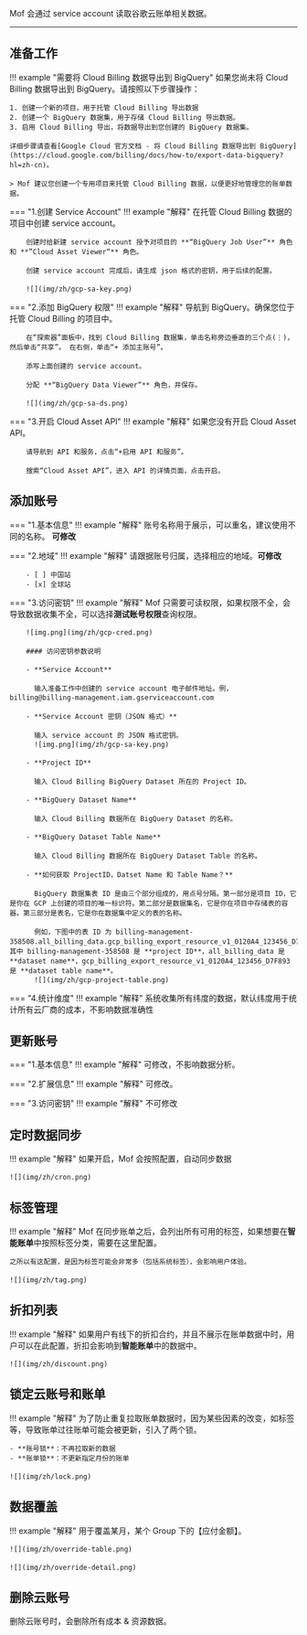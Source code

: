 Mof 会通过 service account 读取谷歌云账单相关数据。

---

## 准备工作
!!! example "需要将 Cloud Billing 数据导出到 BigQuery"
    如果您尚未将 Cloud Billing 数据导出到 BigQuery。请按照以下步骤操作：
    
    1. 创建一个新的项目，用于托管 Cloud Billing 导出数据
    2. 创建一个 BigQuery 数据集，用于存储 Cloud Billing 导出数据。
    3. 启用 Cloud Billing 导出，将数据导出到您创建的 BigQuery 数据集。

    详细步骤请查看[Google Cloud 官方文档 - 将 Cloud Billing 数据导出到 BigQuery](https://cloud.google.com/billing/docs/how-to/export-data-bigquery?hl=zh-cn)。

    > Mof 建议您创建一个专用项目来托管 Cloud Billing 数据，以便更好地管理您的账单数据。

=== "1.创建 Service Account"
    !!! example "解释"
        在托管 Cloud Billing 数据的项目中创建 service account。
  
        创建时给新建 service account 授予对项目的 **“BigQuery Job User”** 角色和 **”Cloud Asset Viewer“** 角色。

        创建 service account 完成后，请生成 json 格式的密钥，用于后续的配置。

        ![](img/zh/gcp-sa-key.png)

=== "2.添加 BigQuery 权限"
    !!! example "解释"
        导航到 BigQuery。确保您位于托管 Cloud Billing 的项目中。

        在“探索器”面板中，找到 Cloud Billing 数据集，单击名称旁边垂直的三个点(⋮)，然后单击“共享”。 在右侧，单击“+ 添加主账号”。 
        
        添写上面创建的 service account。 

        分配 **“BigQuery Data Viewer”** 角色，并保存。

        ![](img/zh/gcp-sa-ds.png)

=== "3.开启 Cloud Asset API"
    !!! example "解释"
        如果您没有开启 Cloud Asset API。
        
        请导航到 API 和服务，点击“+启用 API 和服务”。

        搜索“Cloud Asset API”，进入 API 的详情页面，点击开启。

## 添加账号
=== "1.基本信息"
    !!! example "解释"
        账号名称用于展示，可以重名，建议使用不同的名称。 **可修改**

=== "2.地域"
    !!! example "解释"
        请跟据账号归属，选择相应的地域。**可修改**

        - [ ] 中国站
        - [x] 全球站

=== "3.访问密钥"
    !!! example "解释"
        Mof 只需要可读权限，如果权限不全，会导致数据收集不全，可以选择**测试账号权限**查询权限。

        ![img.png](img/zh/gcp-cred.png)
      
        #### 访问密钥参数说明

        - **Service Account**

          输入准备工作中创建的 service account 电子邮件地址。例，billing@billing-management.iam.gserviceaccount.com

        - **Service Account 密钥（JSON 格式）**

          输入 service account 的 JSON 格式密钥。
          ![img.png](img/zh/gcp-sa-key.png)

        - **Project ID**

          输入 Cloud Billing BigQuery Dataset 所在的 Project ID。

        - **BigQuery Dataset Name**

          输入 Cloud Billing 数据所在 BigQuery Dataset 的名称。

        - **BigQuery Dataset Table Name**

          输入 Cloud Billing 数据所在 BigQuery Dataset Table 的名称。

        - **如何获取 ProjectID，Datset Name 和 Table Name？**

          BigQuery 数据集表 ID 是由三个部分组成的，用点号分隔。第一部分是项目 ID，它是你在 GCP 上创建的项目的唯一标识符。第二部分是数据集名，它是你在项目中存储表的容器。第三部分是表名，它是你在数据集中定义的表的名称。

          例如，下图中的表 ID 为 billing-management-358508.all_billing_data.gcp_billing_export_resource_v1_0120A4_123456_D7F893，其中 billing-management-358508 是 **project ID**，all_billing_data 是 **dataset name**，gcp_billing_export_resource_v1_0120A4_123456_D7F893 是 **dataset table name**。
          ![](img/zh/gcp-project-table.png)

=== "4.统计维度"
    !!! example "解释"
        系统收集所有纬度的数据，默认纬度用于统计所有云厂商的成本，不影响数据准确性


## 更新账号
=== "1.基本信息"
    !!! example "解释"
        可修改，不影响数据分析。

=== "2.扩展信息"
    !!! example "解释"
        可修改。

=== "3.访问密钥"
    !!! example "解释"
        不可修改

## 定时数据同步
!!! example "解释"
    如果开启，Mof 会按照配置，自动同步数据

    ![](img/zh/cron.png)

## 标签管理
!!! example "解释"
    Mof 在同步账单之后，会列出所有可用的标签，如果想要在**智能账单**中按照标签分类，需要在这里配置。

    之所以有这配置，是因为标签可能会非常多（包括系统标签），会影响用户体验。

    ![](img/zh/tag.png)

## 折扣列表
!!! example "解释"
    如果用户有线下的折扣合约，并且不展示在账单数据中时，用户可以在此配置，折扣会影响到**智能账单**中的数据中。

    ![](img/zh/discount.png)

## 锁定云账号和账单
!!! example "解释"
    为了防止重复拉取账单数据时，因为某些因素的改变，如标签等，导致账单过往账单可能会被更新，引入了两个锁。

    - **账号锁**：不再拉取新的数据
    - **账单锁**：不更新指定月份的账单

    ![](img/zh/lock.png)

## 数据覆盖
!!! example "解释"
    用于覆盖某月，某个 Group 下的【应付金额】。

    ![](img/zh/override-table.png)

    ![](img/zh/override-detail.png)

## 删除云账号
删除云账号时，会删除所有成本 & 资源数据。